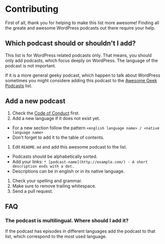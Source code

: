 # Contributing

First of all, thank you for helping to make this list more awesome! Finding all the greate and awesome WordPress podcasts out there require your help.

## Which podcast should or shouldn't I add?

This list is for WordPress related podcasts only. That means, you should only add podcasts, which focus deeply on WordPress. The language of the podcast is not important.

If it is a more general geeky podcast, which happen to talk about WordPress sometimes you might considere adding this podcast to the [Awesome Geek Podcasts](https://github.com/guipdutra/awesome-geek-podcasts) list.

## Add a new podcast

1. Check the [Code of Conduct](CODE_OF_CONDUCT.md) first.
1. Add a new language if it does not exist yet.
  - For a new section follow the pattern `<english language name> / <native language name>`
  - Don't forget to add it to the table of contents.
1. Edit `README.md` and add this awesome podcast to the list.
  - Podcasts should be alphabetically sorted.
  - Add your links: `* [podcast-name](http://example.com/) - A short description ends with a dot.`
  - Descriptions can be in english or in its native language.
1. Check your spelling and grammar.
1. Make sure to remove trailing whitespace.
1. Send a pull request.

## FAQ

### The podcast is multilingual. Where should I add it?

If the podcast has episodes in different languages add the podcast to that list, which correspond to the most used language.
